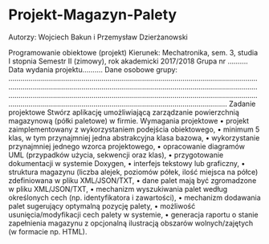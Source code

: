 # Projekt-Magazyn-Palety
Autorzy: Wojciech Bakun i Przemysław Dzierżanowski

Programowanie obiektowe (projekt)
Kierunek: Mechatronika, sem. 3, studia I stopnia
Semestr II (zimowy), rok akademicki 2017/2018
Grupa nr ……….                                                                                                        Data wydania projektu……….
Dane osobowe grupy:
………………………………………………………………………………………………………………………………………………………………………………………………………………………………………………………………………………………………………………………………………………………………………………………………………………………………………
Zadanie projektowe
Stwórz aplikację umożliwiającą zarządzanie powierzchnią magazynową (półki paletowe) w firmie.
Wymagania projektowe
• projekt zaimplementowany z wykorzystaniem podejścia obiektowego,
• minimum 5 klas, w tym przynajmniej jedna abstrakcyjna klasa bazowa,
• wykorzystanie przynajmniej jednego wzorca projektowego,
• opracowanie diagramów UML (przypadków użycia, sekwencji oraz klas),
• przygotowanie dokumentacji w systemie Doxygen,
• interfejs tekstowy lub graficzny,
• struktura magazynu (liczba alejek, poziomów półek, ilość miejsca na półce) zdefiniowana w
pliku XML/JSON/TXT,
• dane palet mają być zgromadzone w pliku XML/JSON/TXT,
• mechanizm wyszukiwania palet według określonych cech (np. identyfikatora i zawartości),
• mechanizm dodawania palet sugerujący optymalną pozycję palety,
• możliwość usunięcia/modyfikacji cech palety w systemie,
• generacja raportu o stanie zapełnienia magazynu z opcjonalną ilustracją obszarów
wolnych/zajętych (w formacie np. HTML).
